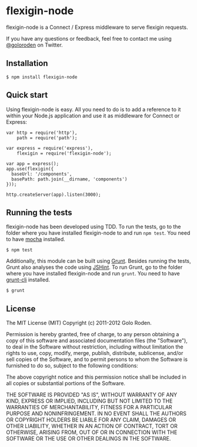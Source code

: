 # flexigin-node

flexigin-node is a Connect / Express middleware to serve flexigin requests.

If you have any questions or feedback, feel free to contact me using [@goloroden](https://twitter.com/goloroden) on Twitter.

## Installation

    $ npm install flexigin-node

## Quick start

Using flexigin-node is easy. All you need to do is to add a reference to it within your Node.js application and use it as middleware for Connect or Express:

    var http = require('http'),
        path = require('path');

    var express = require('express'),
        flexigin = require('flexigin-node');

    var app = express();
    app.use(flexigin({
      baseUrl: '/components',
      basePath: path.join(__dirname, 'components')
    }));

    http.createServer(app).listen(3000);

## Running the tests

flexigin-node has been developed using TDD. To run the tests, go to the folder where you have installed flexigin-node to and run `npm test`. You need to have [mocha](https://github.com/visionmedia/mocha) installed.

    $ npm test

Additionally, this module can be built using [Grunt](http://gruntjs.com/). Besides running the tests, Grunt also analyses the code using [JSHint](http://www.jshint.com/). To run Grunt, go to the folder where you have installed flexigin-node and run `grunt`. You need to have [grunt-cli](https://github.com/gruntjs/grunt-cli) installed.

    $ grunt

## License

The MIT License (MIT)
Copyright (c) 2011-2012 Golo Roden.
 
Permission is hereby granted, free of charge, to any person obtaining a copy of this software and associated documentation files (the "Software"), to deal in the Software without restriction, including without limitation the rights to use, copy, modify, merge, publish, distribute, sublicense, and/or sell copies of the Software, and to permit persons to whom the Software is furnished to do so, subject to the following conditions:
 
The above copyright notice and this permission notice shall be included in all copies or substantial portions of the Software.
 
THE SOFTWARE IS PROVIDED "AS IS", WITHOUT WARRANTY OF ANY KIND, EXPRESS OR IMPLIED, INCLUDING BUT NOT LIMITED TO THE WARRANTIES OF MERCHANTABILITY, FITNESS FOR A PARTICULAR PURPOSE AND NONINFRINGEMENT. IN NO EVENT SHALL THE AUTHORS OR COPYRIGHT HOLDERS BE LIABLE FOR ANY CLAIM, DAMAGES OR OTHER LIABILITY, WHETHER IN AN ACTION OF CONTRACT, TORT OR OTHERWISE, ARISING FROM, OUT OF OR IN CONNECTION WITH THE SOFTWARE OR THE USE OR OTHER DEALINGS IN THE SOFTWARE.